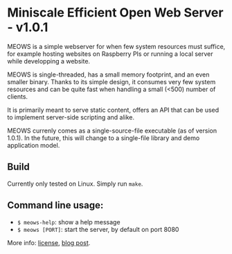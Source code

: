  **M**iniscale **E**fficient **O**pen **W**eb **S**erver - v1.0.1
===

MEOWS is a simple webserver for when few system resources must suffice, for example hosting websites on Raspberry PIs or running a local server while developping a website.

MEOWS is single-threaded, has a small memory footprint, and an even smaller binary.
Thanks to its simple design, it consumes very few system resources and can be quite fast when handling a small (<500) number of clients.

It is primarily meant to serve static content, offers an API that can be used to implement server-side scripting and alike.

MEOWS currenly comes as a single-source-file executable (as of version 1.0.1). In the future, this will change to a single-file library and demo application model.

## Build
Currently only tested on Linux. Simply run `make`.

## Command line usage:
- `$ meows-help`: show a help message
- `$ meows [PORT]`: start the server, by default on port 8080

More info: [license](LICENSE), [blog post](https://raulcotar.github.io/posts/meows).
